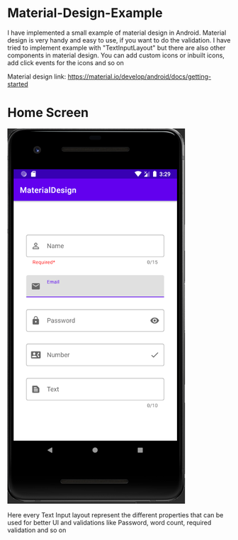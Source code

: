 # Material-Design-Example

I have implemented a small example of material design in Android. Material design is very handy and easy to use, if you want to do the validation. I have tried to implement example with "TextInputLayout" but there are also other components in material design. You can add custom icons or inbuilt icons, add click events for the icons and so on

Material design link: https://material.io/develop/android/docs/getting-started


# Home Screen
![alt text](/screenshots/home.PNG)


Here every Text Input layout represent the different properties that can be used for better UI and validations like Password, word count, required validation and so on
